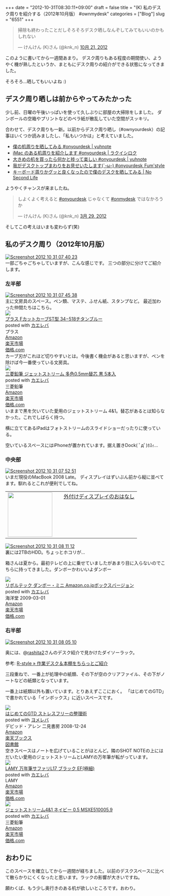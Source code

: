 +++
date = "2012-10-31T08:30:11+09:00"
draft = false
title = "(K) 私のデスク周りを紹介する（2012年10月版） #ownmydesk"
categories = ["Blog"]
slug = "6551"
+++

<blockquote class="twitter-tweet" lang="ja"><p>掃除も終わったことだしそろそろデスク晒しなんぞしてみてもいいのかもしれない</p>&mdash; けんけん (K)さん (@knk_n) <a href="https://twitter.com/knk_n/status/259992761586040832" data-datetime="2012-10-21T12:21:19+00:00">10月 21, 2012</a></blockquote>

このように書いてから一週間あまり。
デスク周りもある程度の期間使い、ようやく機が熟したというか、まともにデスク周りの紹介ができる状態になってきました。

そろそろ…晒してもいいよね :)<!--more--><h2>デスク周り晒しは前からやってみたかった</h2>
少し前、日曜の午後いっぱいを使って久しぶりに部屋の大掃除をしました。
ダンボールの空箱やプリントなどのペラ紙が散乱していた空間がスッキリ。

合わせて、デスク周りも一新。以前からデスク周り晒し（#ownyourdesk）の記事はいくつか読みましたし、「私もいつかは」と考えていました。

<ul>
<li><a  href="http://yuhnote.com/2012/03/27/onyourdesk/" target="_blank">僕の机周りを晒してみる #onyourdesk | yuhnote</a><script type="text/javascript">var url = "http://yuhnote.com/2012/03/27/onyourdesk/";</script><script src="http://api.b.st-hatena.com/entry.count?url=http://yuhnote.com/2012/03/27/onyourdesk/&callback=hatebTxt"></script></li>
<li><a  href="http://rakuishi.com/notebook/3106/" target="_blank">iMac のある机周りを紹介します #onyourdesk | ラクイシロク</a><script type="text/javascript">var url = "http://rakuishi.com/notebook/3106/";</script><script src="http://api.b.st-hatena.com/entry.count?url=http://rakuishi.com/notebook/3106/&callback=hatebTxt"></script></li>
<li><a  href="http://yuhnote.com/2012/05/05/large-desk/" target="_blank">大きめの机を買ったら何かと捗って楽しい #onyourdesk | yuhnote</a><script type="text/javascript">var url = "http://yuhnote.com/2012/05/05/large-desk/";</script><script src="http://api.b.st-hatena.com/entry.count?url=http://yuhnote.com/2012/05/05/large-desk/&callback=hatebTxt"></script></li>
<li><a  href="http://fmfmfmfm.blog87.fc2.com/blog-entry-872.html#more" target="_blank">我がデスクトップまわりをお見せいたします(`-ω-) #onyourdesk  Fum'style</a><script type="text/javascript">var url = "http://fmfmfmfm.blog87.fc2.com/blog-entry-872.html#more";</script><script src="http://api.b.st-hatena.com/entry.count?url=http://fmfmfmfm.blog87.fc2.com/blog-entry-872.html#more&callback=hatebTxt"></script></li>
<li><a  href="http://www.ttcbn.net/no_second_life/archives/20040" target="_blank">キーボード周りかグッと良くなったので僕のデスクを晒してみる | No Second Life</a><script type="text/javascript">var url = "http://www.ttcbn.net/no_second_life/archives/20040";</script><script src="http://api.b.st-hatena.com/entry.count?url=http://www.ttcbn.net/no_second_life/archives/20040&callback=hatebTxt"></script></li>
</ul>

ようやくチャンスが来ましたね。

<blockquote class="twitter-tweet" lang="ja"><p>しよくよく考えると <a href="https://twitter.com/search/%23onyourdesk">#onyourdesk</a> じゃなくて <a href="https://twitter.com/search/%23onmydesk">#onmydesk</a> ではなかろうか</p>&mdash; けんけん (K)さん (@knk_n) <a href="https://twitter.com/knk_n/status/185408344121548801" data-datetime="2012-03-29T16:49:28+00:00">3月 29, 2012</a></blockquote>
そしてこの考えはいまも変わらず(笑)

<h2>私のデスク周り（2012年10月版）</h2>
<div class="center"><a href="http://knk-n.com/wp-content/uploads/2012/10/screenshot_2012-10-31_07.40.23.jpg"><img src="http://knk-n.com/wp-content/uploads/2012/10/screenshot_2012-10-31_07.40.23.jpg" alt="Screenshot 2012 10 31 07 40 23" title="screenshot_2012-10-31_07.40.23.jpg" border="0" width="" height="auto" /></a></div>
一部ごちゃごちゃしていますが、こんな感じです。
三つの部分に分けてご紹介します。

<h3>左半部</h3>
<div class="center"><a href="http://knk-n.com/wp-content/uploads/2012/10/screenshot_2012-10-31_07.45.38.jpg"><img src="http://knk-n.com/wp-content/uploads/2012/10/screenshot_2012-10-31_07.45.38.jpg" alt="Screenshot 2012 10 31 07 45 38" title="screenshot_2012-10-31_07.45.38.jpg" border="0" width="" height="auto" /></a></div>
主に文房具のスペース。ペン類、マステ、ふせん紙、スタンプなど。
最近加わった仲間たちはこちら。
<div class="kaerebalink-box"><div class="kaerebalink-image"><a href="http://www.amazon.co.jp/exec/obidos/ASIN/B0079WLFJ2/knkn-22/ref=nosim/" rel="nofollow" target="_blank"><img src="http://ecx.images-amazon.com/images/I/314w8o5-r2L._SL160_.jpg" style="border: none;" /></a></div><div class="kaerebalink-info"><div class="kaerebalink-name"><a href="http://www.amazon.co.jp/exec/obidos/ASIN/B0079WLFJ2/knkn-22/ref=nosim/" rel="nofollow" target="_blank">プラス FカットカーブST型 34−518チタンブルー</a><div class="kaerebalink-powered-date">posted with <a href="http://kaereba.com" target="_blank">カエレバ</a></div></div><div class="kaerebalink-detail"> プラス     </div><div class="kaerebalink-link1"><div class="shoplinkamazon"><a href="http://www.amazon.co.jp/gp/search?keywords=F%83J%83b%83g%83J%81%5B%83uST%8C%5E%2034%81%7C518%83%60%83%5E%83%93&__mk_ja_JP=%83J%83%5E%83J%83i&tag=knkn-22" rel="nofollow" target="_blank" title="アマゾン" >Amazon</a></div><div class="shoplinkrakuten"><a href="http://hb.afl.rakuten.co.jp/hgc/0f5dc138.501851a3.0f5dc139.bdbe2eb7/?pc=http%3A%2F%2Fsearch.rakuten.co.jp%2Fsearch%2Fmall%2FF%25E3%2582%25AB%25E3%2583%2583%25E3%2583%2588%25E3%2582%25AB%25E3%2583%25BC%25E3%2583%2596ST%25E5%259E%258B%252034%25E2%2588%2592518%25E3%2583%2581%25E3%2582%25BF%25E3%2583%25B3%2F-%2Ff.1-p.1-s.1-sf.0-st.A-v.2%3Fx%3D0%26scid%3Daf_ich_link_urltxt%26m%3Dhttp%3A%2F%2Fm.rakuten.co.jp%2F" rel="nofollow" target="_blank" title="楽天市場" >楽天市場</a></div><div class="shoplinkkakakucom"><a href="http://kakaku.com/search_results/F%83J%83b%83g%83J%81%5B%83uST%8C%5E%2034%81%7C518%83%60%83%5E%83%93/" rel="nofollow" target="_blank" title="kakakucom" >価格.com</a></div></div></div></div>
カーブ刃がこれほど切りやすいとは。今後書く機会があると思いますが、ペンを除けば今一番使っている文房具。

<div class="kaerebalink-box"><div class="kaerebalink-image"><a href="http://www.amazon.co.jp/exec/obidos/ASIN/B007E66IZY/knkn-22/ref=nosim/" rel="nofollow" target="_blank"><img src="http://ecx.images-amazon.com/images/I/41MP7bqj%2BDL._SL160_.jpg" style="border: none;" /></a></div><div class="kaerebalink-info"><div class="kaerebalink-name"><a href="http://www.amazon.co.jp/exec/obidos/ASIN/B007E66IZY/knkn-22/ref=nosim/" rel="nofollow" target="_blank">三菱鉛筆 ジェットストリーム 多色0.5mm替芯 黒 5本入</a><div class="kaerebalink-powered-date">posted with <a href="http://kaereba.com" target="_blank">カエレバ</a></div></div><div class="kaerebalink-detail"> 三菱鉛筆     </div><div class="kaerebalink-link1"><div class="shoplinkamazon"><a href="http://www.amazon.co.jp/gp/search?keywords=%8EO%95H%89%94%95M%20%83W%83F%83b%83g%83X%83g%83%8A%81%5B%83%80&__mk_ja_JP=%83J%83%5E%83J%83i&tag=knkn-22" rel="nofollow" target="_blank" title="アマゾン" >Amazon</a></div><div class="shoplinkrakuten"><a href="http://hb.afl.rakuten.co.jp/hgc/0f5dc138.501851a3.0f5dc139.bdbe2eb7/?pc=http%3A%2F%2Fsearch.rakuten.co.jp%2Fsearch%2Fmall%2F%25E4%25B8%2589%25E8%258F%25B1%25E9%2589%259B%25E7%25AD%2586%2520%25E3%2582%25B8%25E3%2582%25A7%25E3%2583%2583%25E3%2583%2588%25E3%2582%25B9%25E3%2583%2588%25E3%2583%25AA%25E3%2583%25BC%25E3%2583%25A0%2F-%2Ff.1-p.1-s.1-sf.0-st.A-v.2%3Fx%3D0%26scid%3Daf_ich_link_urltxt%26m%3Dhttp%3A%2F%2Fm.rakuten.co.jp%2F" rel="nofollow" target="_blank" title="楽天市場" >楽天市場</a></div><div class="shoplinkkakakucom"><a href="http://kakaku.com/search_results/%8EO%95H%89%94%95M%20%83W%83F%83b%83g%83X%83g%83%8A%81%5B%83%80/" rel="nofollow" target="_blank" title="kakakucom" >価格.com</a></div></div></div></div>
いままで黒を欠いていた愛用のジェットストリーム 4&1。替芯があるとは知らなかった。これでしばらく持つ。

横に立ててあるiPadはフォトストリームのスライドショーだったりに使っている。

空いているスペースにはiPhoneが置かれています。据え置きDock( ﾟдﾟ)ﾎｽｨ…

<h3>中央部</h3>
<div class="center"><a href="http://knk-n.com/wp-content/uploads/2012/10/screenshot_2012-10-31_07.52.51.jpg"><img src="http://knk-n.com/wp-content/uploads/2012/10/screenshot_2012-10-31_07.52.51.jpg" alt="Screenshot 2012 10 31 07 52 51" title="screenshot_2012-10-31_07.52.51.jpg" border="0" width="" height="auto" /></a></div>
いまだ現役のMacBook 2008 Late。
ディスプレイはずいぶん前から縦に並べてます。馴れるとこれが便利でしてね。
<table width="100%"><td valign="top" width="160"><a href="http://knk-n.com/2011/02/05/%E5%A4%96%E4%BB%98%E3%81%91%E3%83%87%E3%82%A3%E3%82%B9%E3%83%97%E3%83%AC%E3%82%A4%E3%81%AE%E3%81%8A%E3%81%AF%E3%81%AA%E3%81%97/" target="_blank"><img border="0" src="http://knk-n.com/wp-content/uploads/2012/10/screenshot_2012-10-31_07.57.01.jpg" alt="" width="140" height="" /></a></td><td valign="top"><a  href="http://knk-n.com/2011/02/05/%E5%A4%96%E4%BB%98%E3%81%91%E3%83%87%E3%82%A3%E3%82%B9%E3%83%97%E3%83%AC%E3%82%A4%E3%81%AE%E3%81%8A%E3%81%AF%E3%81%AA%E3%81%97/" target="_blank">外付けディスプレイのおはなし</a><script type="text/javascript">var url = "http://knk-n.com/2011/02/05/%E5%A4%96%E4%BB%98%E3%81%91%E3%83%87%E3%82%A3%E3%82%B9%E3%83%97%E3%83%AC%E3%82%A4%E3%81%AE%E3%81%8A%E3%81%AF%E3%81%AA%E3%81%97/";</script><script src="http://api.b.st-hatena.com/entry.count?url=http://knk-n.com/2011/02/05/%E5%A4%96%E4%BB%98%E3%81%91%E3%83%87%E3%82%A3%E3%82%B9%E3%83%97%E3%83%AC%E3%82%A4%E3%81%AE%E3%81%8A%E3%81%AF%E3%81%AA%E3%81%97/&callback=hatebTxt"></script>
</td>
</table>

<div class="center"><a href="http://knk-n.com/wp-content/uploads/2012/10/screenshot_2012-10-31_08.11.12.jpg"><img src="http://knk-n.com/wp-content/uploads/2012/10/screenshot_2012-10-31_08.11.12.jpg" alt="Screenshot 2012 10 31 08 11 12" title="screenshot_2012-10-31_08.11.12.jpg" border="0" width="" height="" /></a></div>
裏には2TBのHDD。ちょっとホコリが…

箱さんは夏から。最初テレビの上に乗せていましたがあまり目に入らないのでこちらに持ってきました。ダンボーかわいいよダンボー
<div class="kaerebalink-box"><div class="kaerebalink-image"><a href="http://www.amazon.co.jp/exec/obidos/ASIN/B001R23RS2/knkn-22/ref=nosim/" rel="nofollow" target="_blank"><img src="http://ecx.images-amazon.com/images/I/4150qW12FTL._SL160_.jpg" style="border: none;" /></a></div><div class="kaerebalink-info"><div class="kaerebalink-name"><a href="http://www.amazon.co.jp/exec/obidos/ASIN/B001R23RS2/knkn-22/ref=nosim/" rel="nofollow" target="_blank">リボルテック ダンボー・ミニ Amazon.co.jpボックスバージョン</a><div class="kaerebalink-powered-date">posted with <a href="http://kaereba.com" target="_blank">カエレバ</a></div></div><div class="kaerebalink-detail"> 海洋堂 2009-03-01    </div><div class="kaerebalink-link1"><div class="shoplinkamazon"><a href="http://www.amazon.co.jp/gp/search?keywords=Amazon.co.jp%83%7B%83b%83N%83X%83o%81%5B%83W%83%87%83%93%20%83%8A%83%7B%83%8B%83e%83b%83N%20%83_%83%93%83%7B%81%5B%81E%83%7E%83j&__mk_ja_JP=%83J%83%5E%83J%83i&tag=knkn-22" rel="nofollow" target="_blank" title="アマゾン" >Amazon</a></div><div class="shoplinkrakuten"><a href="http://hb.afl.rakuten.co.jp/hgc/0f5dc138.501851a3.0f5dc139.bdbe2eb7/?pc=http%3A%2F%2Fsearch.rakuten.co.jp%2Fsearch%2Fmall%2FAmazon.co.jp%25E3%2583%259C%25E3%2583%2583%25E3%2582%25AF%25E3%2582%25B9%25E3%2583%2590%25E3%2583%25BC%25E3%2582%25B8%25E3%2583%25A7%25E3%2583%25B3%2520%25E3%2583%25AA%25E3%2583%259C%25E3%2583%25AB%25E3%2583%2586%25E3%2583%2583%25E3%2582%25AF%2520%25E3%2583%2580%25E3%2583%25B3%25E3%2583%259C%25E3%2583%25BC%25E3%2583%25BB%25E3%2583%259F%25E3%2583%258B%2F-%2Ff.1-p.1-s.1-sf.0-st.A-v.2%3Fx%3D0%26scid%3Daf_ich_link_urltxt%26m%3Dhttp%3A%2F%2Fm.rakuten.co.jp%2F" rel="nofollow" target="_blank" title="楽天市場" >楽天市場</a></div><div class="shoplinkkakakucom"><a href="http://kakaku.com/search_results/Amazon.co.jp%83%7B%83b%83N%83X%83o%81%5B%83W%83%87%83%93%20%83%8A%83%7B%83%8B%83e%83b%83N%20%83_%83%93%83%7B%81%5B%81E%83%7E%83j/" rel="nofollow" target="_blank" title="kakakucom" >価格.com</a></div></div></div></div>

<h3>右半部</h3>
<div class="center"><a href="http://knk-n.com/wp-content/uploads/2012/10/screenshot_2012-10-31_08.05.10.jpg"><img src="http://knk-n.com/wp-content/uploads/2012/10/screenshot_2012-10-31_08.05.10.jpg" alt="Screenshot 2012 10 31 08 05 10" title="screenshot_2012-10-31_08.05.10.jpg" border="0" width="" height="auto" /></a></div>

奥には、@<a href="https://twitter.com/rashita2" target="_blank">rashita2</a>さんのデスク紹介で見かけたダイソーラック。

<p>参考: <a  href="http://rashita.net/blog/?p=8330" target="_blank">R-style » 作業デスク＆本棚をちらっとご紹介</a><script type="text/javascript">var url = "http://rashita.net/blog/?p=8330";</script><script src="http://api.b.st-hatena.com/entry.count?url=http://rashita.net/blog/?p=8330&callback=hatebTxt"></script></p>

三段重ねで、一番上が処理中の紙類、その下が空のクリアファイル、その下がノートなどの紙類となっています。

一番上は紙類以外も置いています。とりあえずここにおく。
「はじめてのGTD」で書かれている「インボックス」に近いスペースです。

<div class="booklink-box"><div class="booklink-image"><a href="http://www.amazon.co.jp/exec/obidos/asin/4576082116/knkn-22/" rel="nofollow" target="_blank"><img src="http://ecx.images-amazon.com/images/I/51umAMmeSlL._SL160_.jpg" style="border: none;" /></a></div><div class="booklink-info"><div class="booklink-name"><a href="http://www.amazon.co.jp/exec/obidos/asin/4576082116/knkn-22/" rel="nofollow" target="_blank">はじめてのGTD ストレスフリーの整理術</a><div class="booklink-powered-date">posted with <a href="http://yomereba.com" target="_blank">ヨメレバ</a></div></div><div class="booklink-detail">デビッド・アレン 二見書房 2008-12-24    </div><div class="booklink-link2"><div class="shoplinkamazon"><a href="http://www.amazon.co.jp/exec/obidos/asin/4576082116/knkn-22/" rel="nofollow" target="_blank" title="アマゾン" >Amazon</a></div><div class="shoplinkrakuten"><a href="http://hb.afl.rakuten.co.jp/hgc/0f5dc138.501851a3.0f5dc139.bdbe2eb7/?pc=http%3A%2F%2Fbooks.rakuten.co.jp%2Frb%2F5942235%2F%3Fscid%3Daf_ich_link_urltxt%26m%3Dhttp%3A%2F%2Fm.rakuten.co.jp%2Fev%2Fbook%2F" rel="nofollow" target="_blank" title="楽天ブックス" >楽天ブックス</a></div><div class="shoplinktoshokan"><a href="http://calil.jp/book/4576082116" rel="nofollow" target="_blank" title="図書館" >図書館</a></div></div></div><div class="booklink-footer"></div></div>
空きスペースはノートを広げていることがほとんど。隣のSHOT NOTEの上にはだいたい愛用のジェットストリームとLAMYの万年筆が転がっています。
<div class="kaerebalink-box"><div class="kaerebalink-image"><a href="http://www.amazon.co.jp/exec/obidos/ASIN/B000UTMMIO/knkn-22/ref=nosim/" rel="nofollow" target="_blank"><img src="http://ecx.images-amazon.com/images/I/41C8gURDIoL._SL160_.jpg" style="border: none;" /></a></div><div class="kaerebalink-info"><div class="kaerebalink-name"><a href="http://www.amazon.co.jp/exec/obidos/ASIN/B000UTMMIO/knkn-22/ref=nosim/" rel="nofollow" target="_blank">LAMY 万年筆サファリL17 ブラック EF(極細)</a><div class="kaerebalink-powered-date">posted with <a href="http://kaereba.com" target="_blank">カエレバ</a></div></div><div class="kaerebalink-detail"> LAMY     </div><div class="kaerebalink-link1"><div class="shoplinkamazon"><a href="http://www.amazon.co.jp/gp/search?keywords=L17&__mk_ja_JP=%83J%83%5E%83J%83i&tag=knkn-22" rel="nofollow" target="_blank" title="アマゾン" >Amazon</a></div><div class="shoplinkrakuten"><a href="http://hb.afl.rakuten.co.jp/hgc/0f5dc138.501851a3.0f5dc139.bdbe2eb7/?pc=http%3A%2F%2Fsearch.rakuten.co.jp%2Fsearch%2Fmall%2FL17%2F-%2Ff.1-p.1-s.1-sf.0-st.A-v.2%3Fx%3D0%26scid%3Daf_ich_link_urltxt%26m%3Dhttp%3A%2F%2Fm.rakuten.co.jp%2F" rel="nofollow" target="_blank" title="楽天市場" >楽天市場</a></div><div class="shoplinkkakakucom"><a href="http://kakaku.com/search_results/L17/" rel="nofollow" target="_blank" title="kakakucom" >価格.com</a></div></div></div></div>
<div class="kaerebalink-box"><div class="kaerebalink-image"><a href="http://www.amazon.co.jp/exec/obidos/ASIN/B004AYDUP4/knkn-22/ref=nosim/" rel="nofollow" target="_blank"><img src="http://ecx.images-amazon.com/images/I/21eRo2ou9VL._SL160_.jpg" style="border: none;" /></a></div><div class="kaerebalink-info"><div class="kaerebalink-name"><a href="http://www.amazon.co.jp/exec/obidos/ASIN/B004AYDUP4/knkn-22/ref=nosim/" rel="nofollow" target="_blank">ジェットストリーム4&1 ネイビー 0.5 MSXE510005.9</a><div class="kaerebalink-powered-date">posted with <a href="http://kaereba.com" target="_blank">カエレバ</a></div></div><div class="kaerebalink-detail"> 三菱鉛筆     </div><div class="kaerebalink-link1"><div class="shoplinkamazon"><a href="http://www.amazon.co.jp/gp/search?keywords=MSXE510005.9&__mk_ja_JP=%83J%83%5E%83J%83i&tag=knkn-22" rel="nofollow" target="_blank" title="アマゾン" >Amazon</a></div><div class="shoplinkrakuten"><a href="http://hb.afl.rakuten.co.jp/hgc/0f5dc138.501851a3.0f5dc139.bdbe2eb7/?pc=http%3A%2F%2Fsearch.rakuten.co.jp%2Fsearch%2Fmall%2FMSXE510005.9%2F-%2Ff.1-p.1-s.1-sf.0-st.A-v.2%3Fx%3D0%26scid%3Daf_ich_link_urltxt%26m%3Dhttp%3A%2F%2Fm.rakuten.co.jp%2F" rel="nofollow" target="_blank" title="楽天市場" >楽天市場</a></div><div class="shoplinkkakakucom"><a href="http://kakaku.com/search_results/MSXE510005.9/" rel="nofollow" target="_blank" title="kakakucom" >価格.com</a></div></div></div></div>
<h2>おわりに</h2>
このスペースを確立してから一週間が経ちました。以前のデスクスペースに比べて散らかりにくくなったと思います。ラックの影響が大きいですね。

願わくば、もう少し奥行きのある机が欲しいところです。おわり。
